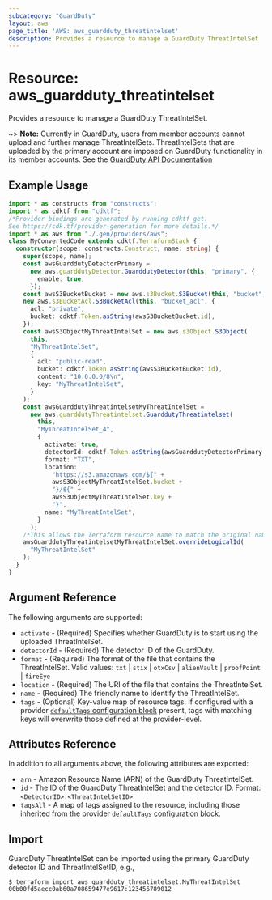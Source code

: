 ```yaml
---
subcategory: "GuardDuty"
layout: aws
page_title: 'AWS: aws_guardduty_threatintelset'
description: Provides a resource to manage a GuardDuty ThreatIntelSet
---
```


# Resource: aws_guardduty_threatintelset

Provides a resource to manage a GuardDuty ThreatIntelSet.

~> **Note:** Currently in GuardDuty, users from member accounts cannot upload and further manage ThreatIntelSets. ThreatIntelSets that are uploaded by the primary account are imposed on GuardDuty functionality in its member accounts. See the [GuardDuty API Documentation](https://docs.aws.amazon.com/guardduty/latest/ug/create-threat-intel-set.html)

## Example Usage

```typescript
import * as constructs from "constructs";
import * as cdktf from "cdktf";
/*Provider bindings are generated by running cdktf get.
See https://cdk.tf/provider-generation for more details.*/
import * as aws from "./.gen/providers/aws";
class MyConvertedCode extends cdktf.TerraformStack {
  constructor(scope: constructs.Construct, name: string) {
    super(scope, name);
    const awsGuarddutyDetectorPrimary =
      new aws.guarddutyDetector.GuarddutyDetector(this, "primary", {
        enable: true,
      });
    const awsS3BucketBucket = new aws.s3Bucket.S3Bucket(this, "bucket", {});
    new aws.s3BucketAcl.S3BucketAcl(this, "bucket_acl", {
      acl: "private",
      bucket: cdktf.Token.asString(awsS3BucketBucket.id),
    });
    const awsS3ObjectMyThreatIntelSet = new aws.s3Object.S3Object(
      this,
      "MyThreatIntelSet",
      {
        acl: "public-read",
        bucket: cdktf.Token.asString(awsS3BucketBucket.id),
        content: "10.0.0.0/8\n",
        key: "MyThreatIntelSet",
      }
    );
    const awsGuarddutyThreatintelsetMyThreatIntelSet =
      new aws.guarddutyThreatintelset.GuarddutyThreatintelset(
        this,
        "MyThreatIntelSet_4",
        {
          activate: true,
          detectorId: cdktf.Token.asString(awsGuarddutyDetectorPrimary.id),
          format: "TXT",
          location:
            "https://s3.amazonaws.com/${" +
            awsS3ObjectMyThreatIntelSet.bucket +
            "}/${" +
            awsS3ObjectMyThreatIntelSet.key +
            "}",
          name: "MyThreatIntelSet",
        }
      );
    /*This allows the Terraform resource name to match the original name. You can remove the call if you don't need them to match.*/
    awsGuarddutyThreatintelsetMyThreatIntelSet.overrideLogicalId(
      "MyThreatIntelSet"
    );
  }
}

```

## Argument Reference

The following arguments are supported:

* `activate` - (Required) Specifies whether GuardDuty is to start using the uploaded ThreatIntelSet.
* `detectorId` - (Required) The detector ID of the GuardDuty.
* `format` - (Required) The format of the file that contains the ThreatIntelSet. Valid values: `txt` | `stix` | `otxCsv` | `alienVault` | `proofPoint` | `fireEye`
* `location` - (Required) The URI of the file that contains the ThreatIntelSet.
* `name` - (Required) The friendly name to identify the ThreatIntelSet.
* `tags` - (Optional) Key-value map of resource tags. If configured with a provider [`defaultTags` configuration block](https://registry.terraform.io/providers/hashicorp/aws/latest/docs#default_tags-configuration-block) present, tags with matching keys will overwrite those defined at the provider-level.

## Attributes Reference

In addition to all arguments above, the following attributes are exported:

* `arn` - Amazon Resource Name (ARN) of the GuardDuty ThreatIntelSet.
* `id` - The ID of the GuardDuty ThreatIntelSet and the detector ID. Format: `<DetectorID>:<ThreatIntelSetID>`
* `tagsAll` - A map of tags assigned to the resource, including those inherited from the provider [`defaultTags` configuration block](https://registry.terraform.io/providers/hashicorp/aws/latest/docs#default_tags-configuration-block).

## Import

GuardDuty ThreatIntelSet can be imported using the primary GuardDuty detector ID and ThreatIntelSetID, e.g.,

```
$ terraform import aws_guardduty_threatintelset.MyThreatIntelSet 00b00fd5aecc0ab60a708659477e9617:123456789012
```

<!-- cache-key: cdktf-0.17.0-pre.15 input-33d6007a30361cc02b67b291a6e37af50e8484b89d6b7f2fd92ccfe2fe656ca5 -->